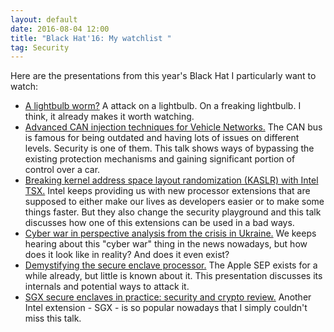 ```yaml
---
layout: default
date: 2016-08-04 12:00
title: "Black Hat'16: My watchlist "
tag: Security
---
```


Here are the presentations from this year's Black Hat I particularly want to watch:

* [A lightbulb worm?](https://www.blackhat.com/us-16/briefings.html#a-lightbulb-worm) A attack on a lightbulb. On a freaking lightbulb. I think, it already makes it worth watching.
* [Advanced CAN injection techniques for Vehicle Networks.](https://www.blackhat.com/us-16/briefings.html#advanced-can-injection-techniques-for-vehicle-networks) The CAN bus is famous for being outdated and having lots of issues on different levels. Security is one of them. This talk shows ways of bypassing the existing protection mechanisms and gaining significant portion of control over a car.
* [Breaking kernel address space layout randomization (KASLR) with Intel TSX.](https://www.blackhat.com/us-16/briefings.html#breaking-kernel-address-space-layout-randomization-kaslr-with-intel-tsx) Intel keeps providing us with new processor extensions that are supposed to either make our lives as developers easier or to make some things faster. But they also change the security playground and this talk discusses how one of this extensions can be used in a bad ways.
* [Cyber war in perspective analysis from the crisis in Ukraine.](https://www.blackhat.com/us-16/briefings.html#cyber-war-in-perspective-analysis-from-the-crisis-in-ukraine) We keeps hearing about this "cyber war" thing in the news nowadays, but how does it look like in reality? And does it even exist?
* [Demystifying the secure enclave processor.](https://www.blackhat.com/us-16/briefings.html#demystifying-the-secure-enclave-processor) The Apple SEP exists for a while already, but little is known about it. This presentation discusses its internals and potential ways to attack it.
* [SGX secure enclaves in practice: security and crypto review.](https://www.blackhat.com/us-16/briefings.html#sgx-secure-enclaves-in-practice-security-and-crypto-review) Another Intel extension - SGX - is so popular nowadays that I simply couldn't miss this talk.